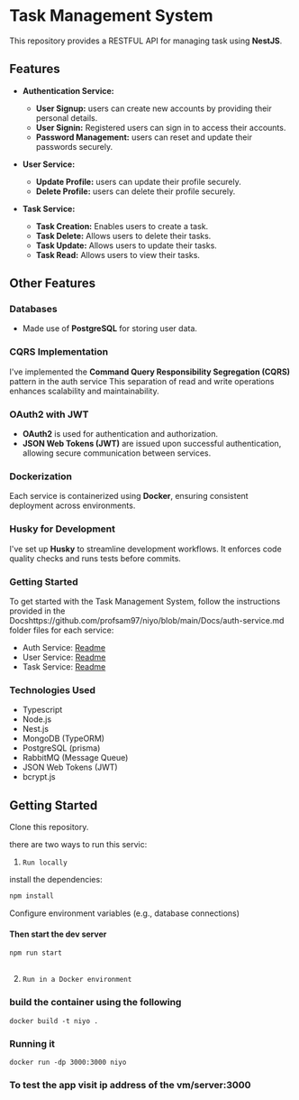# Task Management System 

This repository provides a RESTFUL API for managing task using **NestJS**. 



## Features

- **Authentication Service:**

  - **User Signup:** users can create new accounts by providing their personal details.
  - **User Signin:** Registered users can sign in to access their accounts.
  - **Password Management:** users can reset and update their passwords securely.

- **User Service:**

  - **Update Profile:** users can update their profile securely.
  - **Delete Profile:** users can delete their profile securely.


- **Task Service:**

  - **Task Creation:** Enables users to create a task.
  - **Task Delete:** Allows users to delete their tasks.
  - **Task Update:** Allows users to update their tasks.
  - **Task Read:** Allows users to view their tasks.


## Other Features

###  Databases

- Made use of  **PostgreSQL** for storing user data.

### CQRS Implementation

I've implemented the **Command Query Responsibility Segregation (CQRS)** pattern in the auth service
This separation of read and write operations enhances scalability and maintainability.

### OAuth2 with JWT

- **OAuth2** is used for authentication and authorization.
- **JSON Web Tokens (JWT)** are issued upon successful authentication, allowing secure communication between services.


### Dockerization

Each service is containerized using **Docker**, ensuring consistent deployment across environments.

### Husky for Development

I've set up **Husky** to streamline development workflows. It enforces code quality checks and runs tests before commits.

### Getting Started

To get started with the Task Management System, follow the instructions provided in the Docshttps://github.com/profsam97/niyo/blob/main/Docs/auth-service.md folder files for each service:


- Auth Service: [Readme](https://github.com/profsam97/niyo/tree/main/Docs/auth-service.md)
- User Service: [Readme](https://github.com/profsam97/niyo/tree/main/Docs/user-service.md)
- Task Service: [Readme](https://github.com/profsam97/niyo/tree/main/Docs/task-service.md)


### Technologies Used

- Typescript
- Node.js
- Nest.js
- MongoDB (TypeORM)
- PostgreSQL (prisma)
- RabbitMQ (Message Queue)
- JSON Web Tokens (JWT)
- bcrypt.js


## Getting Started
Clone this repository.

there are two ways to run this servic:

1. `Run locally`

install the dependencies:
```bash
npm install
```
Configure environment variables (e.g., database connections)

#### Then start the dev server

```bash
npm run start 
```
## 

2. `Run in a Docker environment`
### build the container using the following
```
docker build -t niyo .
```
### Running it 

```
docker run -dp 3000:3000 niyo
```

### To test the app  visit ip address of the vm/server:3000
